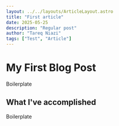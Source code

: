 ```yaml
---
layout: ../../layouts/ArticleLayout.astro
title: "First article"
date: 2025-05-25
description: "Regular post"
author: "Tareq Niazi"
tags: ["Test", "Article"]
---
```


# My First Blog Post

Boilerplate

## What I've accomplished

Boilerplate

